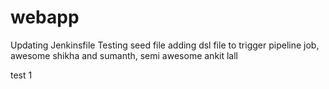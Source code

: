 # webapp
Updating Jenkinsfile
Testing seed file
adding dsl file to trigger pipeline job, awesome shikha and sumanth, semi awesome ankit lall

test 1
